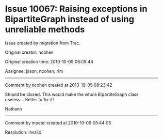 # Issue 10067: Raising exceptions in BipartiteGraph instead of using unreliable methods

Issue created by migration from Trac.

Original creator: ncohen

Original creation time: 2010-10-05 06:05:44

Assignee: jason, ncohen, rlm




---

Comment by ncohen created at 2010-10-05 08:23:42

Should be closed. This would make the whole BipartiteGraph class useless... Better to fix it !

Nathann


---

Comment by mpatel created at 2010-10-09 08:44:05

Resolution: invalid

